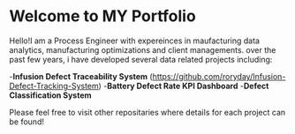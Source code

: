 # Welcome to MY Portfolio
Hello!I am a Process Engineer with expereinces in maufacturing data analytics, manufacturing optimizations and client managements.
over the past few years, i have developed several data related projects including:


-**Infusion Defect Traceability System** (https://github.com/roryday/Infusion-Defect-Tracking-System)
-**Battery Defect Rate KPI Dashboard**
-**Defect Classification System**


Please feel free to visit other repositaries where details for each project can be found! 
